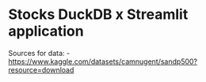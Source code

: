 # Stocks DuckDB x Streamlit application

Sources for data: 
    - https://www.kaggle.com/datasets/camnugent/sandp500?resource=download